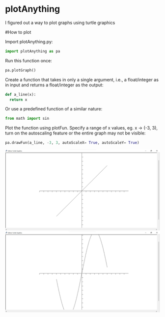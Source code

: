 # plotAnything
I figured out a way to plot graphs using turtle graphics

#How to plot

Import plotAnything.py:

```Python
import plotAnything as pa
```

Run this function once:

```Python
pa.plotGraph()
```

Create a function that takes in only a single argument, i.e., a float/integer as in input and returns a float/integer as the output:

```Python
def a_line(x):
  return x
```

Or use a predefined function of a similar nature:

```Python
from math import sin
```

Plot the function using plotFun. Specify a range of x values, eg. x -> (-3, 3), turn on the autoscaling feature or the entire graph may not be visible:

```Python
pa.drawFun(a_line, -3, 3, autoScaleX= True, autoScaleY= True)
```

![alt text](https://github.com/sequeirayeslin/plotAnything/blob/main/a_line.png?raw=true)
![alt text](https://github.com/sequeirayeslin/plotAnything/blob/main/sine.png?raw=true)
